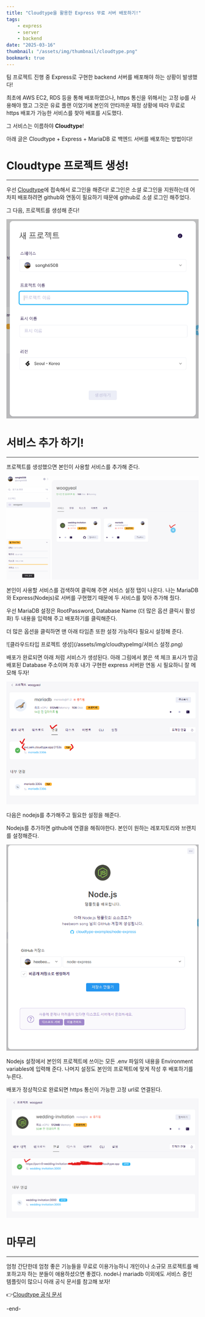 ```yaml
---
title: "Cloudtype을 활용한 Express 무료 서버 배포하기!"
tags:
    - express
    - server
    - backend
date: "2025-03-16"
thumbnail: "/assets/img/thumbnail/cloudtype.png"
bookmark: true
---
```


팀 프로젝트 진행 중 Express로 구현한 backend 서버를 배포해야 하는 상황이 발생했다!

최초에 AWS EC2, RDS 등을 통해 배포하였으나, https 통신을 위해서는 고정 ip를 사용해야 했고 그것은 유료 플랜 이었기에
본인의 안타까운 재정 상황에 따라 무료로 https 배포가 가능한 서비스를 찾아 배포를 시도했다.

그 서비스는 이름하야 **Cloudtype**!

아래 글은 Cloudtype + Express + MariaDB 로 백엔드 서버를 배포하는 방법이다!

# Cloudtype 프로젝트 생성!
---

우선 [Cloudtype](https://cloudtype.io/ko/home)에 접속해서 로그인을 해준다!
로그인은 소셜 로그인을 지원하는데 어차피 배포하려면 github와 연동이 필요하기 때문에 github로 소셜 로그인 해주었다.

그 다음, 프로젝트를 생성해 준다!

![클라우드타입 프로젝트 생성](/assets/img/cloudtypeImg/cloudtype프로젝트생성.png)

# 서비스 추가 하기!
---

프로젝트를 생성했으면 본인이 사용할 서비스를 추가해 준다.

![클라우드타입 프로젝트 생성](/assets/img/cloudtypeImg/서비스추가.png)

본인이 사용할 서비스를 검색하여 클릭해 주면 서비스 설정 탭이 나온다.
나는 MariaDB와 Express(Nodejs)로 서버를 구현했기 때문에 두 서비스를 찾아 추가해 줬다.

우선 MariaDB 설정은 RootPassword, Database Name (더 많은 옵션 클릭시 활성화) 두 내용을 입력해 주고 배포하기를 클릭해준다.

더 많은 옵션을 클릭하면 맨 아래 타임존 또한 설정 가능하다 필요시 설정해 준다.

![클라우드타입 프로젝트 생성](/assets/img/cloudtypeImg/서비스 설정.png)

배포가 완료되면 아래 처럼 서비스가 생성된다.
아래 그림에서 붉은 색 체크 표시가 방금 배포된 Database 주소이며 차후 내가 구현한 express 서버완 연동 시 필요하니 잘 메모해 두자!

![클라우드타입 프로젝트 생성](/assets/img/cloudtypeImg/mariadb설정완료.png)

다음은 nodejs를 추가해주고 필요한 설정을 해준다.

Nodejs를 추가하면 github에 연결을 해줘야한다.
본인이 원하는 레포지토리와 브랜치를 설정해준다.

![클라우드타입 프로젝트 생성](/assets/img/cloudtypeImg/노드깃헙연결.png)

Nodejs 설정에서 본인의 프로젝트에 쓰이는 모든 .env 파일의 내용을 Environment variables에 입력해 준다.
나머지 설정도 본인의 프로젝트에 맞게 작성 후 배포하기를 누른다.

배포가 정상적으로 완료되면 https 통신이 가능한 고정 url로 연결된다.

![클라우드타입 프로젝트 생성](/assets/img/cloudtypeImg/노드연결완료.png)

# 마무리
---

엄청 간단한데 엄청 좋은 기능들을 무료로 이용가능하니 개인이나 소규모 프로젝트를 배포하고자 하는 분들이 애용하셨으면 좋겠다.
node나 mariadb 이외에도 서비스 중인 템플릿이 많으니 아래 공식 문서를 참고해 보자!

👉[Cloudtype 공식 문서](https://docs.cloudtype.io/guide/welcome/intro)

-end-